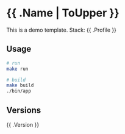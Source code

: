 # {{ .Name | ToUpper }}

This is a demo template.
Stack: {{ .Profile }}

## Usage

```sh
# run
make run

# build
make build
./bin/app
```

## Versions

{{ .Version }}
